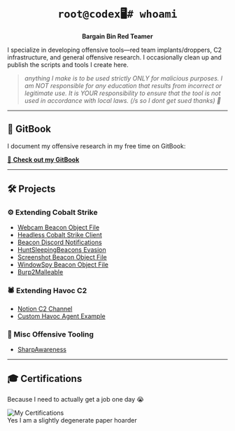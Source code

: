 <!-- Centered header with CLI-style prompt -->
<div align="center">
  <h1><code>root@codex🖥️# whoami</code></h1>
  <p><strong>Bargain Bin Red Teamer</strong></p>
</div>

<!-- Intro paragraph -->
<p>I specialize in developing offensive tools—red team implants/droppers, C2 infrastructure, and general offensive research. I occasionally clean up and publish the scripts and tools I create here.</p>

<!-- Disclaimer styled as a blockquote -->
<blockquote>
  <em>anything I make is to be used strictly ONLY for malicious purposes. I am NOT responsible for any education that results from incorrect or legitimate use. It is YOUR responsibility to ensure that the tool is not used in accordance with local laws. (/s so I dont get sued thanks) 🤡</span></em>
</blockquote>

<hr />

<!-- GitBook section -->
<h2>🔗 GitBook</h2>
<p>I document my offensive research in my free time on GitBook:</p>
<p>
  <a href="https://codex-7.gitbook.io/codexs-terminal-window/" target="_blank">
    📖 <strong>Check out my GitBook</strong>
  </a>
</p>

<hr />

<!-- Projects section -->
<h2>🛠️ Projects</h2>

<h3>⚙️ Extending Cobalt Strike</h3>
<ul>
  <li><a href="https://github.com/CodeXTF2/WebcamBOF">Webcam Beacon Object File</a></li>
  <li><a href="https://github.com/CodeXTF2/cobaltstrike-headless">Headless Cobalt Strike Client</a></li>
  <li><a href="https://github.com/CodeXTF2/beacon_notify_discordhook">Beacon Discord Notifications</a></li>
  <li><a href="https://github.com/CodeXTF2/BusySleepBeacon">HuntSleepingBeacons Evasion</a></li>
  <li><a href="https://github.com/CodeXTF2/ScreenshotBOF">Screenshot Beacon Object File</a></li>
  <li><a href="https://github.com/CodeXTF2/WindowSpy">WindowSpy Beacon Object File</a></li>
  <li><a href="https://github.com/CodeXTF2/Burp2Malleable">Burp2Malleable</a></li>
</ul>

<h3>🕷️ Extending Havoc C2</h3>
<ul>
  <li><a href="https://github.com/CodeXTF2/HavocNotion">Notion C2 Channel</a></li>
  <li><a href="https://github.com/CodeXTF2/PyHmmm">Custom Havoc Agent Example</a></li>
</ul>

<h3>🔧 Misc Offensive Tooling</h3>
<ul>
  <li><a href="https://github.com/CodeXTF2/SharpAwareness">SharpAwareness</a></li>
</ul>

<hr />

<!-- Certifications section -->
<h2>🎓 Certifications</h2>
<p>Because I need to actually get a job one day 😭</p>
<p>
  <img src="certs.jpg" alt="My Certifications"/>
  <br>
  Yes I am a slightly degenerate paper hoarder
</p>
